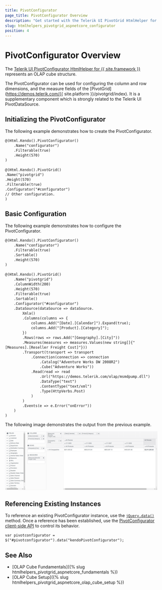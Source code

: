 ```yaml
---
title: PivotConfigurator
page_title: PivotConfigurator Overview
description: "Get started with the Telerik UI PivotGrid HtmlHelper for {{ site.framework }} and learn how to create and configure the Telerik UI PivotGrid Configurator."
slug: htmlhelpers_pivotgrid_aspnetcore_configurator
position: 4
---
```


# PivotConfigurator Overview

The [Telerik UI PivotConfigurator HtmlHelper for {{ site.framework }}](/api/pivotconfigurator) represents an OLAP cube structure.

The PivotConfigurator can be used for configuring the column and row dimensions, and the measure fields of the [PivotGrid](https://demos.telerik.com/{{ site.platform }}/pivotgrid/index). It is a supplementary component which is strongly related to the Telerik UI PivotDataSource.

## Initializing the PivotConfigurator

The following example demonstrates how to create the PivotConfigurator.

    @(Html.Kendo().PivotConfigurator()
        .Name("configurator")
        .Filterable(true)
        .Height(570)
    )

    @(Html.Kendo().PivotGrid()
    .Name("pivotgrid")
    .Height(570)
    .Filterable(true)
    .Configurator("#configurator")
    // Other configuration.
    )

## Basic Configuration

The following example demonstrates how to configure the PivotConfigurator.

    @(Html.Kendo().PivotConfigurator()
        .Name("configurator")
        .Filterable(true)
        .Sortable()
        .Height(570)
    )

    @(Html.Kendo().PivotGrid()
        .Name("pivotgrid")
        .ColumnWidth(200)
        .Height(570)
        .Filterable(true)
        .Sortable()
        .Configurator("#configurator")
        .DataSource(dataSource => dataSource.
            Xmla()
            .Columns(columns => {
                columns.Add("[Date].[Calendar]").Expand(true);
                columns.Add("[Product].[Category]");
            })
            .Rows(rows => rows.Add("[Geography].[City]"))
            .Measures(measures => measures.Values(new string[]{"[Measures].[Reseller Freight Cost]"}))
            .Transport(transport => transport
                .Connection(connection => connection
                    .Catalog("Adventure Works DW 2008R2")
                    .Cube("Adventure Works"))
                .Read(read => read
                    .Url("https://demos.telerik.com/olap/msmdpump.dll")
                    .DataType("text")
                    .ContentType("text/xml")
                    .Type(HttpVerbs.Post)
                )
            )
            .Events(e => e.Error("onError"))
        )
    )

The following image demonstrates the output from the previous example.

![Kendo UI PivotConfigurator](pivotconfigurator.png)

## Referencing Existing Instances

To reference an existing PivotConfigurator instance, use the [`jQuery.data()`](http://api.jquery.com/jQuery.data/) method. Once a reference has been established, use the [PivotConfigurator client-side API](https://docs.telerik.com/kendo-ui/api/javascript/ui/pivotconfigurator) to control its behavior.

    var pivotconfigurator = $("#pivotconfigurator").data("kendoPivotConfigurator");

## See Also

* [OLAP Cube Fundamentals]({% slug htmlhelpers_pivotgrid_aspnetcore_fundamentals %})
* [OLAP Cube Setup]({% slug htmlhelpers_pivotgrid_aspnetcore_olap_cube_setup %})
